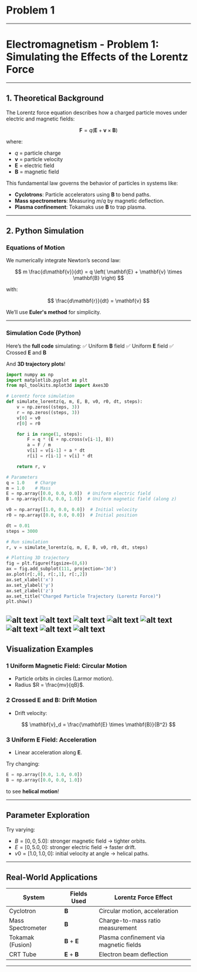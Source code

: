 # Problem 1

---

#  **Electromagnetism - Problem 1: Simulating the Effects of the Lorentz Force**

---

##  **1. Theoretical Background**

The Lorentz force equation describes how a charged particle moves under electric and magnetic fields:

$$
\mathbf{F} = q \left( \mathbf{E} + \mathbf{v} \times \mathbf{B} \right)
$$

where:

* $q$ = particle charge
* $\mathbf{v}$ = particle velocity
* $\mathbf{E}$ = electric field
* $\mathbf{B}$ = magnetic field

This fundamental law governs the behavior of particles in systems like:

* **Cyclotrons**: Particle accelerators using $\mathbf{B}$ to bend paths.
* **Mass spectrometers**: Measuring $m/q$ by magnetic deflection.
* **Plasma confinement**: Tokamaks use $\mathbf{B}$ to trap plasma.

---

##  **2. Python Simulation**

###  Equations of Motion

We numerically integrate Newton’s second law:

$$
m \frac{d\mathbf{v}}{dt} = q \left( \mathbf{E} + \mathbf{v} \times \mathbf{B} \right)
$$

with:

$$
\frac{d\mathbf{r}}{dt} = \mathbf{v}
$$

We’ll use **Euler's method** for simplicity.

---

###  **Simulation Code (Python)**

Here’s the **full code** simulating:
✅ Uniform $\mathbf{B}$ field
✅ Uniform $\mathbf{E}$ field
✅ Crossed $\mathbf{E}$ and $\mathbf{B}$

And **3D trajectory plots**!

```python
import numpy as np
import matplotlib.pyplot as plt
from mpl_toolkits.mplot3d import Axes3D

# Lorentz force simulation
def simulate_lorentz(q, m, E, B, v0, r0, dt, steps):
    v = np.zeros((steps, 3))
    r = np.zeros((steps, 3))
    v[0] = v0
    r[0] = r0

    for i in range(1, steps):
        F = q * (E + np.cross(v[i-1], B))
        a = F / m
        v[i] = v[i-1] + a * dt
        r[i] = r[i-1] + v[i] * dt

    return r, v

# Parameters
q = 1.0    # Charge
m = 1.0    # Mass
E = np.array([0.0, 0.0, 0.0])  # Uniform electric field
B = np.array([0.0, 0.0, 1.0])  # Uniform magnetic field (along z)

v0 = np.array([1.0, 0.0, 0.0])  # Initial velocity
r0 = np.array([0.0, 0.0, 0.0])  # Initial position

dt = 0.01
steps = 3000

# Run simulation
r, v = simulate_lorentz(q, m, E, B, v0, r0, dt, steps)

# Plotting 3D trajectory
fig = plt.figure(figsize=(8,6))
ax = fig.add_subplot(111, projection='3d')
ax.plot(r[:,0], r[:,1], r[:,2])
ax.set_xlabel('x')
ax.set_ylabel('y')
ax.set_zlabel('z')
ax.set_title("Charged Particle Trajectory (Lorentz Force)")
plt.show()
```
![alt text](<PHYSICS EXERCISE.gif>) 
![alt text](<PHYSICS EXERCISE-1.gif>) 
![alt text](<PHYSICS EXERCISE-2.gif>) 
![alt text](image.png)
![alt text](<PHYSICS EXERCISE-3.gif>) 
![alt text](image-3.png)
![alt text](image-2.png) 
![alt text](image-4.png)
---

##  **Visualization Examples**

### 1️ **Uniform Magnetic Field: Circular Motion**

* Particle orbits in circles (Larmor motion).
* Radius $R = \frac{mv}{qB}$.

### 2️ **Crossed $\mathbf{E}$ and $\mathbf{B}$: Drift Motion**

* Drift velocity:

$$
\mathbf{v}_d = \frac{\mathbf{E} \times \mathbf{B}}{B^2}
$$

### 3️ **Uniform $\mathbf{E}$ Field: Acceleration**

* Linear acceleration along $\mathbf{E}$.

Try changing:

```python
E = np.array([0.0, 1.0, 0.0])
B = np.array([0.0, 0.0, 1.0])
```

to see **helical motion**!

---

##  **Parameter Exploration**

Try varying:

* $B = [0,0,5.0]$: stronger magnetic field → tighter orbits.
* $E = [0,5.0,0]$: stronger electric field → faster drift.
* $v0 = [1.0, 1.0, 0]$: initial velocity at angle → helical paths.

---

##  **Real-World Applications**

| System            | Fields Used                 | Lorentz Force Effect                   |
| ----------------- | --------------------------- | -------------------------------------- |
| Cyclotron         | $\mathbf{B}$                | Circular motion, acceleration          |
| Mass Spectrometer | $\mathbf{B}$                | Charge-to-mass ratio measurement       |
| Tokamak (Fusion)  | $\mathbf{B}$ + $\mathbf{E}$ | Plasma confinement via magnetic fields |
| CRT Tube          | $\mathbf{E}$ + $\mathbf{B}$ | Electron beam deflection               |

---
